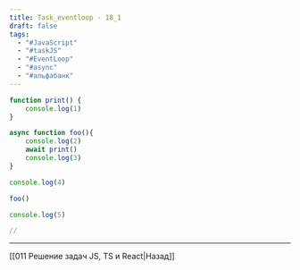 ```yaml
---
title: Task_eventloop - 18_1
draft: false
tags:
  - "#JavaScript"
  - "#taskJS"
  - "#EventLoop"
  - "#async"
  - "#альфабанк"
---
```

```js
function print() {
	console.log(1)
}

async function foo(){
	console.log(2)
	await print()
	console.log(3)
}

console.log(4)

foo()

console.log(5)

// 
```

___

[[011 Решение задач JS, TS и React|Назад]]